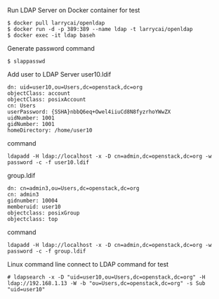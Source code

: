 Run LDAP Server on Docker container for test
```
$ docker pull larrycai/openldap
$ docker run -d -p 389:389 --name ldap -t larrycai/openldap
$ docker exec -it ldap baseh
```

Generate password command
```
$ slappasswd
```

Add user to LDAP Server
user10.ldif
```
dn: uid=user10,ou=Users,dc=openstack,dc=org
objectClass: account
objectClass: posixAccount
cn: Users
userPassword: {SSHA}nbbQ6eq+Owel4iiuCd8N8fyzrhoYWwZX
uidNumber: 1001
gidNumber: 1001
homeDirectory: /home/user10
```

command
```
ldapadd -H ldap://localhost -x -D cn=admin,dc=openstack,dc=org -w password -c -f user10.ldif
```

group.ldif
```
dn: cn=admin3,ou=Users,dc=openstack,dc=org
cn: admin3
gidnumber: 10004
memberuid: user10
objectclass: posixGroup
objectclass: top
```

command
```
ldapadd -H ldap://localhost -x -D cn=admin,dc=openstack,dc=org -w password -c -f group.ldif
```

Linux command line connect to LDAP command for test
```
# ldapsearch -x -D "uid=user10,ou=Users,dc=openstack,dc=org" -H ldap://192.168.1.13 -W -b "ou=Users,dc=openstack,dc=org" -s Sub "uid=user10"
```
